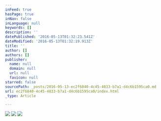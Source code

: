 ```yaml
---
inFeed: true
hasPage: true
inNav: false
inLanguage: null
keywords: []
description: ''
datePublished: '2016-05-13T01:32:23.541Z'
dateModified: '2016-05-13T01:32:19.913Z'
title: ''
author: []
authors: []
publisher:
  name: null
  domain: null
  url: null
  favicon: null
starred: false
sourcePath: _posts/2016-05-13-ec2f6840-4c45-4833-b7a1-d4c6b1595ca0.md
url: ec2f6840-4c45-4833-b7a1-d4c6b1595ca0/index.html
_type: Article

---
```

![](https://the-grid-user-content.s3-us-west-2.amazonaws.com/4e3dd808-22a1-4fad-af63-9a028895ed45.gif)
![](https://the-grid-user-content.s3-us-west-2.amazonaws.com/f8189143-29b0-4153-b400-ebad531f631a.jpg)
![](https://the-grid-user-content.s3-us-west-2.amazonaws.com/c465d95c-b1d6-419a-8331-fde1ede5a11a.jpg)